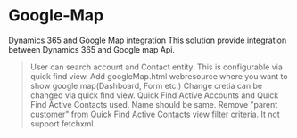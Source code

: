 # Google-Map
Dynamics 365 and Google Map integration
This solution provide integration between Dynamics 365 and Google map Api.
>User can search account and Contact entity.
>This is configurable via quick find view.
>Add googleMap.html webresource where you want to show google map(Dashboard, Form etc.)
>Change cretia can be changed via quick find view.
>Quick Find Active Accounts and Quick Find Active Contacts used. Name should be same.
>Remove "parent customer" from  Quick Find Active Contacts view filter criteria. It not support fetchxml. 
